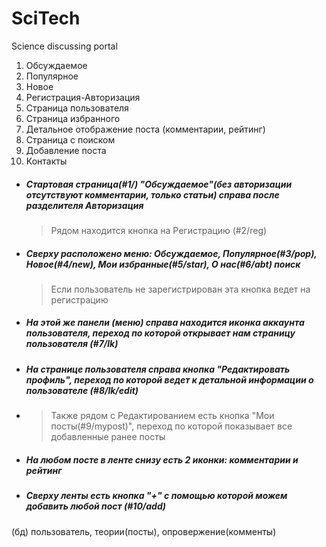 # SciTech
Science discussing portal 
1. Обсуждаемое
2. Популярное
3. Новое
4. Регистрация-Авторизация
5. Страница пользователя 
6. Страница избранного
7. Детальное отображение поста (комментарии, рейтинг)
8. Страница с поиском
9. Добавление поста
10. Контакты 
- ##### Стартовая страница(#1/) "Обсуждаемое"(без авторизации отсутствуют комментарии, только статьи) справа после разделителя Авторизация 
  > Рядом находится кнопка на Регистрацию (#2/reg)

- ##### Сверху расположено меню: Обсуждаемое, Популярное(#3/pop), Новое(#4/new), Мои избранные(#5/star), О нас(#6/abt) поиск
  > Если пользователь не зарегистрирован эта кнопка ведет на регистрацию
- ##### На этой же панели (меню) справа находится иконка аккаунта пользователя, переход по которой открывает нам страницу пользователя (#7/lk)
- ##### На странице пользователя справа кнопка "Редактировать профиль", переход по которой ведет к детальной информации о пользователе (#8/lk/edit)
- > Также рядом с Редактированием есть кнопка "Мои посты(#9/mypost)", переход по которой показывает все добавленные ранее посты
- ##### На любом посте в ленте снизу есть 2 иконки: комментарии и рейтинг
- ##### Сверху ленты есть кнопка "+" с помощью которой можем добавить любой пост (#10/add)
(бд) пользователь, теории(посты), опровержение(комменты)
